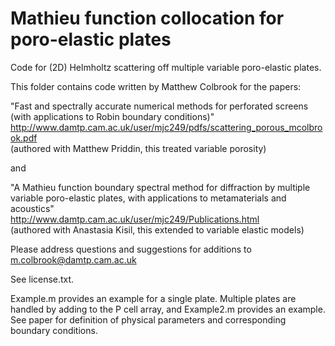 # Mathieu function collocation for poro-elastic plates
Code for (2D) Helmholtz scattering off multiple variable poro-elastic plates.

This folder contains code written by Matthew Colbrook for the papers:

"Fast and spectrally accurate numerical methods for perforated screens (with applications to Robin boundary conditions)"<br/>
http://www.damtp.cam.ac.uk/user/mjc249/pdfs/scattering_porous_mcolbrook.pdf<br/>
(authored with Matthew Priddin, this treated variable porosity)

and

"A Mathieu function boundary spectral method for diffraction by multiple variable poro-elastic plates, with applications to metamaterials and acoustics"<br/>
http://www.damtp.cam.ac.uk/user/mjc249/Publications.html<br/>
(authored with Anastasia Kisil, this extended to variable elastic models)

Please address questions and suggestions for additions to m.colbrook@damtp.cam.ac.uk

See license.txt.

Example.m provides an example for a single plate. Multiple plates are handled by adding to the P cell array, and Example2.m provides an example. See paper for definition of physical parameters and corresponding boundary conditions.

